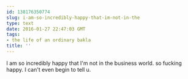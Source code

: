 ```yaml
---
id: 138176350774
slug: i-am-so-incredibly-happy-that-im-not-in-the
type: text
date: 2016-01-27 22:47:03 GMT
tags:
- the life of an ordinary bakla
title: ''
---
```

I am so incredibly happy that I'm not in the business world. so fucking happy. I can't even begin to tell u. 